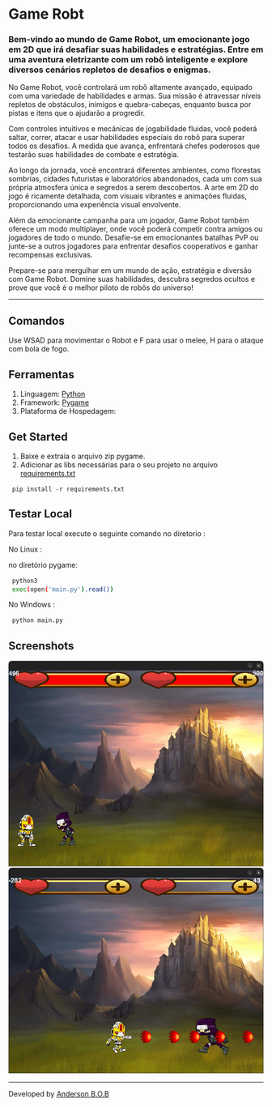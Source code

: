 # <tittle> Game Robt </tittle>


### Bem-vindo ao mundo de Game Robot, um emocionante jogo em 2D que irá desafiar suas habilidades e estratégias. Entre em uma aventura eletrizante com um robô inteligente e explore diversos cenários repletos de desafios e enigmas.

No Game Robot, você controlará um robô altamente avançado, equipado com uma variedade de habilidades e armas. Sua missão é atravessar níveis repletos de obstáculos, inimigos e quebra-cabeças, enquanto busca por pistas e itens que o ajudarão a progredir.

Com controles intuitivos e mecânicas de jogabilidade fluidas, você poderá saltar, correr, atacar e usar habilidades especiais do robô para superar todos os desafios. A medida que avança, enfrentará chefes poderosos que testarão suas habilidades de combate e estratégia.

Ao longo da jornada, você encontrará diferentes ambientes, como florestas sombrias, cidades futuristas e laboratórios abandonados, cada um com sua própria atmosfera única e segredos a serem descobertos. A arte em 2D do jogo é ricamente detalhada, com visuais vibrantes e animações fluidas, proporcionando uma experiência visual envolvente.

Além da emocionante campanha para um jogador, Game Robot também oferece um modo multiplayer, onde você poderá competir contra amigos ou jogadores de todo o mundo. Desafie-se em emocionantes batalhas PvP ou junte-se a outros jogadores para enfrentar desafios cooperativos e ganhar recompensas exclusivas.

Prepare-se para mergulhar em um mundo de ação, estratégia e diversão com Game Robot. Domine suas habilidades, descubra segredos ocultos e prove que você é o melhor piloto de robôs do universo!

---


## Comandos

Use WSAD para movimentar o Robot e F para usar o melee, H para o ataque com bola de fogo.


## Ferramentas

1. Linguagem: [Python](https://www.python.org/) 
2. Framework: [Pygame](https://www.pygame.org/news)
3. Plataforma de Hospedagem: 

## Get Started

1. Baixe e extraia o arquivo zip pygame.
2. Adicionar as libs necessárias para o seu projeto no arquivo [requirements.txt](./requirements.txt)

~~~
 pip install -r requirements.txt
~~~


## Testar Local

Para testar local execute o seguinte comando
no diretorio :



No Linux :


no diretório pygame:

~~~bash
 python3 
 exec(open('main.py').read())
~~~

No Windows :

~~~bash
 python main.py
~~~

## Screenshots



![screenshot](/screenshots/Captura%20de%20tela%20de%202023-05-16%2010-24-23.png)
![screenshot](/screenshots/Captura%20de%20tela%20de%202023-05-16%2010-28-54.png)


---
Developed by [Anderson B.O.B](https://github.com/eusouanderson)
